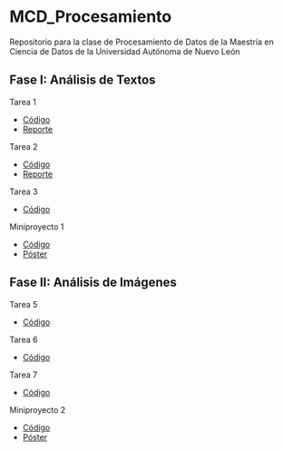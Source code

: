 # MCD_Procesamiento
Repositorio para la clase de Procesamiento de Datos de la Maestría en Ciencia de Datos de la Universidad Autónoma de Nuevo León

## Fase I: Análisis de Textos

Tarea 1
  * [Código](https://github.com/karlacuv/MCD_Procesamiento/blob/main/Tarea1_Preprocesamiento.ipynb)
  * [Reporte](https://github.com/karlacuv/MCD_Procesamiento/blob/main/KCV_Tarea_1_PCD.pdf)

Tarea 2
  * [Código](https://github.com/karlacuv/MCD_Procesamiento/blob/main/Tarea2_AnalisisSentimiento.ipynb)
  * [Reporte](https://github.com/karlacuv/MCD_Procesamiento/blob/main/KCV_Tarea_2_PCD.pdf)
 
 Tarea 3
  * [Código](https://github.com/karlacuv/MCD_Procesamiento/blob/main/Tarea3_AnalisisSentimiento_Modelos.ipynb)
 
 Miniproyecto 1
  * [Código](https://github.com/karlacuv/MCD_Procesamiento/blob/main/Miniproyecto_1_Ana%CC%81lisis_de_clasificacio%CC%81n_Suicidiosv2_.ipynb)
  * [Póster](https://github.com/karlacuv/MCD_Procesamiento/blob/main/Miniproyecto%201%20-%20Poster.pdf)

## Fase II: Análisis de Imágenes
 
  Tarea 5
  * [Código](https://github.com/karlacuv/MCD_Procesamiento/blob/main/Tarea5_ProcesamientoImagenes.ipynb)

 Tarea 6
  * [Código](https://github.com/karlacuv/MCD_Procesamiento/blob/main/Tarea6_Redes_Convolucionales.ipynb)
  
   Tarea 7
  * [Código](https://github.com/karlacuv/MCD_Procesamiento/blob/main/Tarea7_TransferLearning.ipynb)
  
   Miniproyecto 2
  * [Código](https://github.com/karlacuv/MCD_Procesamiento/blob/main/Miniproyecto2_EmotionModel.ipynb)
  * [Póster](https://github.com/karlacuv/MCD_Procesamiento/blob/main/Miniproyecto2_EmotionModel_Poster.pdf)
  
